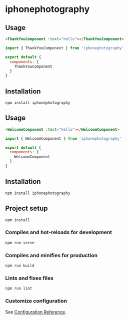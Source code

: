 

# iphonephotography

## Usage
```HTML
<ThankYouComponent :text="hello"></ThankYouComponent>
```
```javascript
import { ThankYouComponent } from 'iphonephotography'

export default {
  components: {
    ThankYouComponent
  }
}
```
## Installation
```
npm install iphonephotography
```

## Usage
```HTML
<WelcomeComponent :text="hello"></WelcomeComponent>
```
```javascript
import { WelcomeComponent } from 'iphonephotography'

export default {
  components: {
    WelcomeComponent
  }
}
```
## Installation
```
npm install iphonephotography
```

## Project setup
```
npm install
```

### Compiles and hot-reloads for development
```
npm run serve
```

### Compiles and minifies for production
```
npm run build
```

### Lints and fixes files
```
npm run lint
```

### Customize configuration
See [Configuration Reference](https://cli.vuejs.org/config/).
